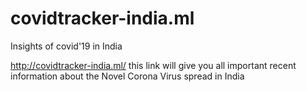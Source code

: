 # covidtracker-india.ml
Insights of covid'19 in India

http://covidtracker-india.ml/ this link will give you all important recent information about the Novel Corona Virus spread in India
